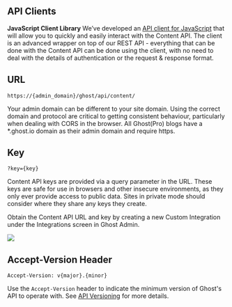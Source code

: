 ## API Clients

**JavaScript Client Library**
We’ve developed an [API client for JavaScript](https://ghost.org/docs/content-api/javascript/) that will allow you to quickly and easily interact with the Content API. The client is an advanced wrapper on top of our REST API - everything that can be done with the Content API can be done using the client, with no need to deal with the details of authentication or the request & response format.

## URL

`https://{admin_domain}/ghost/api/content/`

Your admin domain can be different to your site domain. Using the correct domain and protocol are critical to getting consistent behaviour, particularly when dealing with CORS in the browser. All Ghost(Pro) blogs have a \*.ghost.io domain as their admin domain and require https.

## Key

`?key={key}`

Content API keys are provided via a query parameter in the URL. These keys are safe for use in browsers and other insecure environments, as they only ever provide access to public data. Sites in private mode should consider where they share any keys they create.

Obtain the Content API URL and key by creating a new Custom Integration under the Integrations screen in Ghost Admin.

![](https://ghost.org/images/docs/apikey_huc23d3a1fbe859434094a9db94f574d9a_265920_2920x0_resize_q100_h2_box_3.webp)

## Accept-Version Header

`Accept-Version: v{major}.{minor}`

Use the `Accept-Version` header to indicate the minimum version of Ghost's API to operate with. See [API Versioning](https://ghost.org/docs/faq/api-versioning/) for more details.
